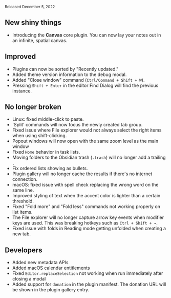 <small>Released December 5, 2022</small>

## New shiny things

- Introducing the **Canvas** core plugin. You can now lay your notes out in an infinite, spatial canvas.

## Improved

- Plugins can now be sorted by "Recently updated."
- Added theme version information to the debug modal.
- Added "Close window" command (`Ctrl/Command + Shift + W`).
- Pressing `Shift + Enter` in the editor Find Dialog will find the previous instance.

## No longer broken  

- Linux: fixed middle-click to paste.
- 'Split' commands will now focus the newly created tab group.
- Fixed issue where File explorer would not always select the right items when using shift-clicking.
- Popout windows will now open with the same zoom level as the main window
- Fixed `Home` behavior in task lists.
- Moving folders to the Obsidian trash (`.trash`) will no longer add a trailing `.`
- Fix ordered lists showing as bullets.
- Plugin gallery will no longer cache the results if there's no internet connection.
- macOS: fixed issue with spell check replacing the wrong word on the same line.
- Improved styling of text when the accent color is lighter than a certain threshold.
- Fixed "Fold more" and "Fold less" commands not working properly on list items.
- The File explorer will no longer capture arrow key events when modifier keys are used. This was breaking hotkeys such as `Ctrl + Shift + →`.
- Fixed issue with folds in Reading mode getting unfolded when creating a new tab.

## Developers

- Added new metadata APIs
- Added macOS calendar entitlements
- Fixed `Editor.replaceSelection` not working when run immediately after closing a modal
- Added support for `donation` in the plugin manifest. The donation URL will be shown in the plugin gallery entry.
